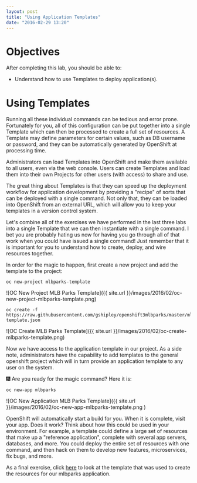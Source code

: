 ```yaml
---
layout: post
title: "Using Application Templates"
date: "2016-02-29 13:20"
---
```


# Objectives
After completing this lab, you should be able to:

- Understand how to use Templates to deploy application(s).

# Using Templates

Running all these individual commands can be tedious and error prone. Fortunately for you, all of this configuration can be put together into a single Template which can then be processed to create a full set of resources. A Template may define parameters for certain values, such as DB username or password, and they can be automatically generated by OpenShift at processing time.

Administrators can load Templates into OpenShift and make them available to all users, even via the web console. Users can create Templates and load them into their own Projects for other users (with access) to share and use.

The great thing about Templates is that they can speed up the deployment workflow for application development by providing a "recipe" of sorts that can be deployed with a single command. Not only that, they can be loaded into OpenShift from an external URL, which will allow you to keep your templates in a version control system.

Let's combine all of the exercises we have performed in the last three labs into a single Template that we can then instantiate with a single command. I bet you are probably hating us now for having you go through all of that work when you could have issued a single command! Just remember that it is important for you to understand how to create, deploy, and wire resources together.

In order for the magic to happen, first create a new project and add the template to the project:

    oc new-project mlbparks-template

![OC New Project MLB Parks Template]({{ site.url }}/images/2016/02/oc-new-project-mlbparks-template.png)

    oc create -f https://raw.githubusercontent.com/gshipley/openshift3mlbparks/master/mlbparks-template.json

![OC Create MLB Parks Template]({{ site.url }}/images/2016/02/oc-create-mlbparks-template.png)

Now we have access to the application template in our project. As a side note, administrators have the capability to add templates to the general openshift project which will in turn provide an application template to any user on the system.

:fireworks: Are you ready for the magic command? Here it is:

    oc new-app mlbparks

![OC New Application MLB Parks Template]({{ site.url }}/images/2016/02/oc-new-app-mlbparks-template.png )

OpenShift will automatically start a build for you. When it is complete, visit your app. Does it work? Think about how this could be used in your environment. For example, a template could define a large set of resources that make up a "reference application", complete with several app servers, databases, and more. You could deploy the entire set of resources with one command, and then hack on them to develop new features, microservices, fix bugs, and more.

As a final exercise, click [here](https://raw.githubusercontent.com/gshipley/openshift3mlbparks/master/mlbparks-template.json) to look at the template that was used to create the resources for our mlbparks application.
